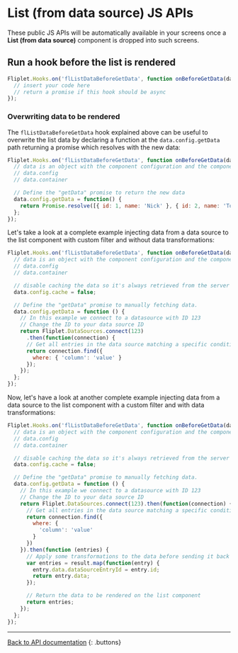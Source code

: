 # List (from data source) JS APIs

These public JS APIs will be automatically available in your screens once a **List (from data source)** component is dropped into such screens.

## Run a hook before the list is rendered

```js
Fliplet.Hooks.on('flListDataBeforeGetData', function onBeforeGetData(data) {
  // insert your code here
  // return a promise if this hook should be async
});
```

### Overwriting data to be rendered

The  `flListDataBeforeGetData` hook explained above can be useful to overwrite the list data by declaring a function at the `data.config.getData` path returning a promise which resolves with the new data:

```js
Fliplet.Hooks.on('flListDataBeforeGetData', function onBeforeGetData(data) {
  // data is an object with the component configuration and the component container
  // data.config
  // data.container

  // Define the "getData" promise to return the new data
  data.config.getData = function() {
    return Promise.resolve([{ id: 1, name: 'Nick' }, { id: 2, name: 'Tony' }]);
  };
});
```

Let's take a look at a complete example injecting data from a data source to the list component with custom filter and without data transformations:
```js
Fliplet.Hooks.on('flListDataBeforeGetData', function onBeforeGetData(data) {
  // data is an object with the component configuration and the component container
  // data.config
  // data.container

  // disable caching the data so it's always retrieved from the server
  data.config.cache = false;

  // Define the "getData" promise to manually fetching data. 
  data.config.getData = function () {
    // In this example we connect to a datasource with ID 123
    // Change the ID to your data source ID
    return Fliplet.DataSources.connect(123)
      .then(function(connection) {
      // Get all entries in the data source matching a specific condition
      return connection.find({
        where: { 'column': 'value' }
      });
    });
  };
});
```

Now, let's have a look at another complete example injecting data from a data source to the list component with a custom filter and with data transformations:

```js
Fliplet.Hooks.on('flListDataBeforeGetData', function onBeforeGetData(data) {
  // data is an object with the component configuration and the component container
  // data.config
  // data.container

  // disable caching the data so it's always retrieved from the server
  data.config.cache = false;

  // Define the "getData" promise to manually fetching data. 
  data.config.getData = function () {
    // In this example we connect to a datasource with ID 123
    // Change the ID to your data source ID
    return Fliplet.DataSources.connect(123).then(function(connection) {
      // Get all entries in the data source matching a specific condition
      return connection.find({
        where: {
          'column': 'value'
        }
      })
    }).then(function (entries) {
      // Apply some transformations to the data before sending it back to the list component
      var entries = result.map(function(entry) {
        entry.data.dataSourceEntryId = entry.id;
        return entry.data;
      });

      // Return the data to be rendered on the list component
      return entries;
    });
  };
});
```


---

[Back to API documentation](../../API-Documentation.md)
{: .buttons}